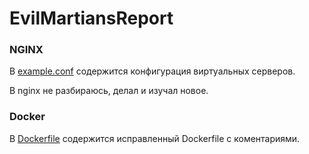 # EvilMartiansReport
### NGINX
В  [example.conf](https://github.com/nebantepermanentnopls/EvilMartiansReport/blob/main/Dockerfile) содержится конфигурация виртуальных серверов.

В nginx не разбираюсь, делал и изучал новое.

### Docker
В  [Dockerfile](https://github.com/nebantepermanentnopls/EvilMartiansReport/blob/main/example.conf) содержится исправленный Dockerfile с коментариями.
